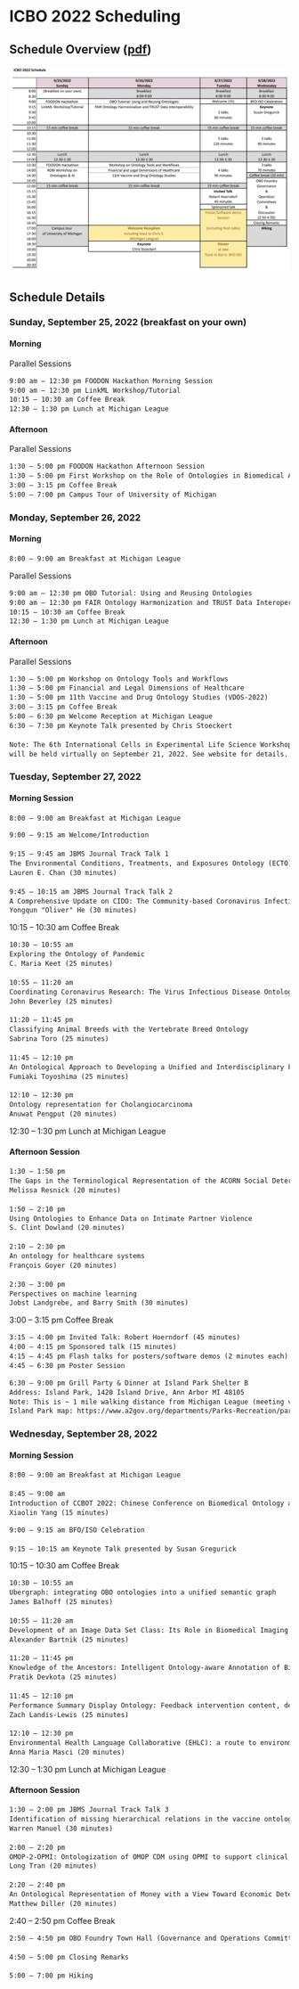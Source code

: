 # ICBO 2022 Scheduling  
## Schedule Overview ([pdf](ICBO-2022-Scheduling.pdf))  
![icbo-schedule](icbo-schedule.png)


## Schedule Details

### Sunday, September 25, 2022 (breakfast on your own)  
#### Morning   
Parallel Sessions 
```txt
9:00 am – 12:30 pm FOODON Hackathon Morning Session
9:00 am – 12:30 pm LinkML Workshop/Tutorial
10:15 – 10:30 am Coffee Break
12:30 – 1:30 pm Lunch at Michigan League  
```
#### Afternoon
Parallel Sessions
```txt
1:30 – 5:00 pm FOODON Hackathon Afternoon Session
1:30 – 5:00 pm First Workshop on the Role of Ontologies in Biomedical AI (ROBI)
3:00 – 3:15 pm Coffee Break
5:00 – 7:00 pm Campus Tour of University of Michigan   
```

### Monday, September 26, 2022
#### Morning
```txt
8:00 – 9:00 am Breakfast at Michigan League  
```
Parallel Sessions
```txt
9:00 am – 12:30 pm OBO Tutorial: Using and Reusing Ontologies
9:00 am – 12:30 pm FAIR Ontology Harmonization and TRUST Data Interoperability (FOHTI)
10:15 – 10:30 am Coffee Break
12:30 – 1:30 pm Lunch at Michigan League  
```
#### Afternoon
Parallel Sessions
```txt
1:30 – 5:00 pm Workshop on Ontology Tools and Workflows
1:30 – 5:00 pm Financial and Legal Dimensions of Healthcare
1:30 – 5:00 pm 11th Vaccine and Drug Ontology Studies (VDOS-2022)
3:00 – 3:15 pm Coffee Break
5:00 – 6:30 pm Welcome Reception at Michigan League
6:30 – 7:30 pm Keynote Talk presented by Chris Stoeckert  

Note: The 6th International Cells in Experimental Life Science Workshop, CELLS 2022, 
will be held virtually on September 21, 2022. See website for details.
```

### Tuesday, September 27, 2022
#### Morning Session
```txt
8:00 – 9:00 am Breakfast at Michigan League
```
```txt
9:00 – 9:15 am Welcome/Introduction

9:15 – 9:45 am JBMS Journal Track Talk 1 
The Environmental Conditions, Treatments, and Exposures Ontology (ECTO): Connecting Toxicology and Exposure to Human Health and Beyond
Lauren E. Chan (30 minutes)

9:45 – 10:15 am JBMS Journal Track Talk 2 
A Comprehensive Update on CIDO: The Community-based Coronavirus Infectious Disease Ontology
Yongqun "Oliver" He (30 minutes)

```
10:15 – 10:30 am Coffee Break
```txt
10:30 – 10:55 am  
Exploring the Ontology of Pandemic
C. Maria Keet (25 minutes)

10:55 – 11:20 am 
Coordinating Coronavirus Research: The Virus Infectious Disease Ontology
John Beverley (25 minutes)

11:20 – 11:45 pm 
Classifying Animal Breeds with the Vertebrate Breed Ontology 
Sabrina Toro (25 minutes)

11:45 – 12:10 pm 
An Ontological Approach to Developing a Unified and Interdisciplinary Framework for Aging 
Fumiaki Toyoshima (25 minutes)

12:10 – 12:30 pm 
Ontology representation for Cholangiocarcinoma 
Anuwat Pengput (20 minutes)
```
12:30 – 1:30 pm Lunch at Michigan League  


#### Afternoon Session
```txt
1:30 – 1:50 pm 
The Gaps in the Terminological Representation of the ACORN Social Determinants of Health Survey
Melissa Resnick (20 minutes)

1:50 – 2:10 pm 
Using Ontologies to Enhance Data on Intimate Partner Violence
S. Clint Dowland (20 minutes)

2:10 – 2:30 pm 
An ontology for healthcare systems
François Goyer (20 minutes)

2:30 – 3:00 pm 
Perspectives on machine learning
Jobst Landgrebe, and Barry Smith (30 minutes) 
```
3:00 – 3:15 pm Coffee Break
```txt
3:15 – 4:00 pm Invited Talk: Robert Hoerndorf (45 minutes)
4:00 – 4:15 pm Sponsored talk (15 minutes)
4:15 – 4:45 pm Flash talks for posters/software demos (2 minutes each)
4:45 – 6:30 pm Poster Session
```
```txt
6:30 – 9:00 pm Grill Party & Dinner at Island Park Shelter B       
Address: Island Park, 1420 Island Drive, Ann Arbor MI 48105   
Note: This is ~ 1 mile walking distance from Michigan League (meeting venue)    
Island Park map: https://www.a2gov.org/departments/Parks-Recreation/park-rental/Documents/island%20park%20rec1%202022.pdf   
```

### Wednesday, September 28, 2022
#### Morning Session
```txt
8:00 – 9:00 am Breakfast at Michigan League

8:45 – 9:00 am   
Introduction of CCBOT 2022: Chinese Conference on Biomedical Ontology and Terminology   
Xiaolin Yang (15 minutes)
```
```txt
9:00 – 9:15 am BFO/ISO Celebration

9:15 – 10:15 am Keynote Talk presented by Susan Gregurick
```
10:15 – 10:30 am Coffee Break
```txt
10:30 – 10:55 am 
Ubergraph: integrating OBO ontologies into a unified semantic graph
James Balhoff (25 minutes)

10:55 – 11:20 am 
Development of an Image Data Set Class: Its Role in Biomedical Imaging and Neuroimaging Research
Alexander Bartnik (25 minutes)

11:20 – 11:45 pm 
Knowledge of the Ancestors: Intelligent Ontology-aware Annotation of Biological Literature using Semantic Similarity
Pratik Devkota (25 minutes)

11:45 – 12:10 pm 
Performance Summary Display Ontology: Feedback intervention content, delivery, and interpreted information 
Zach Landis-Lewis (25 minutes)

12:10 – 12:30 pm 
Environmental Health Language Collaborative (EHLC): a route to environmental health science data harmonization
Anna Maria Masci (20 minutes)
```
12:30 – 1:30 pm Lunch at Michigan League   


#### Afternoon Session
```txt
1:30 – 2:00 pm JBMS Journal Track Talk 3 
Identification of missing hierarchical relations in the vaccine ontology using acquired term pairs 
Warren Manuel (30 minutes)

2:00 – 2:20 pm 
OMOP-2-OPMI: Ontologization of OMOP CDM using OPMI to support clinical data interoperability and analysis 
Long Tran (20 minutes)

2:20 – 2:40 pm 
An Ontological Representation of Money with a View Toward Economic Determinants of Health. 
Matthew Diller (20 minutes)
```
2:40 – 2:50 pm Coffee Break
```txt
2:50 – 4:50 pm OBO Foundry Town Hall (Governance and Operations Committees)

4:50 – 5:00 pm Closing Remarks

5:00 – 7:00 pm Hiking
```
